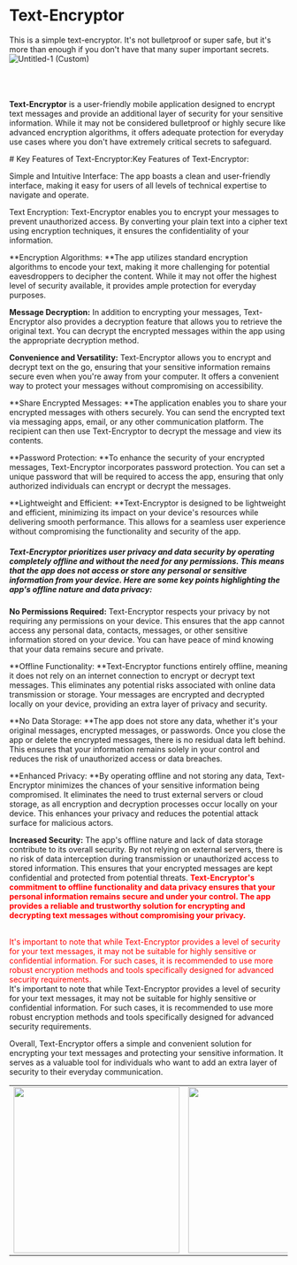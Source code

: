 # Text-Encryptor
This is a simple text-encryptor. It's not bulletproof or super safe, but it's more than enough if you don't have that many super important secrets.
![Untitled-1 (Custom)](https://github.com/ASRumon/Text-Encryptor/assets/97669342/0cb73118-d03e-483f-985c-a9f296e1b2f4)


<br><br><br>
**Text-Encryptor** is a user-friendly mobile application designed to encrypt text messages and provide an additional layer of security for your sensitive information. While it may not be considered bulletproof or highly secure like advanced encryption algorithms, it offers adequate protection for everyday use cases where you don't have extremely critical secrets to safeguard.




<table><tr>
<td><img  src="https://github.com/ASRumon/Text-Encryptor/assets/97669342/52fd476f-9d4b-48b7-8d29-c5680fb3883a" width="300px"></td>
<td><img src="https://github.com/ASRumon/Text-Encryptor/assets/97669342/b4a9d34e-75a6-484c-9643-7e47f86c350b" width="300px"></td>
<td><img src="https://github.com/ASRumon/Text-Encryptor/assets/97669342/de14656b-46d7-4fba-b69a-e376573db2ab" width="300px"></td>
<td><img src="https://github.com/ASRumon/Text-Encryptor/assets/97669342/44854970-8f9f-4acb-8f42-872ff4b1f5b6" width="300px"></td>
<td><img src="https://github.com/ASRumon/Text-Encryptor/assets/97669342/2dfddf06-f76e-4b83-8543-d08f30aa6522" width="300px"></td>
</tabel></tr>
# Key Features of Text-Encryptor:Key Features of Text-Encryptor:

Simple and Intuitive Interface: The app boasts a clean and user-friendly interface, making it easy for users of all levels of technical expertise to navigate and operate.

Text Encryption: Text-Encryptor enables you to encrypt your messages to prevent unauthorized access. By converting your plain text into a cipher text using encryption techniques, it ensures the confidentiality of your information.

**Encryption Algorithms: **The app utilizes standard encryption algorithms to encode your text, making it more challenging for potential eavesdroppers to decipher the content. While it may not offer the highest level of security available, it provides ample protection for everyday purposes.

**Message Decryption:** In addition to encrypting your messages, Text-Encryptor also provides a decryption feature that allows you to retrieve the original text. You can decrypt the encrypted messages within the app using the appropriate decryption method.

**Convenience and Versatility:** Text-Encryptor allows you to encrypt and decrypt text on the go, ensuring that your sensitive information remains secure even when you're away from your computer. It offers a convenient way to protect your messages without compromising on accessibility.

**Share Encrypted Messages: **The application enables you to share your encrypted messages with others securely. You can send the encrypted text via messaging apps, email, or any other communication platform. The recipient can then use Text-Encryptor to decrypt the message and view its contents.

**Password Protection: **To enhance the security of your encrypted messages, Text-Encryptor incorporates password protection. You can set a unique password that will be required to access the app, ensuring that only authorized individuals can encrypt or decrypt the messages.

**Lightweight and Efficient: **Text-Encryptor is designed to be lightweight and efficient, minimizing its impact on your device's resources while delivering smooth performance. This allows for a seamless user experience without compromising the functionality and security of the app.

##### Text-Encryptor prioritizes user privacy and data security by operating completely offline and without the need for any permissions. This means that the app does not access or store any personal or sensitive information from your device. Here are some key points highlighting the app's offline nature and data privacy:

**No Permissions Required:** Text-Encryptor respects your privacy by not requiring any permissions on your device. This ensures that the app cannot access any personal data, contacts, messages, or other sensitive information stored on your device. You can have peace of mind knowing that your data remains secure and private.

**Offline Functionality: **Text-Encryptor functions entirely offline, meaning it does not rely on an internet connection to encrypt or decrypt text messages. This eliminates any potential risks associated with online data transmission or storage. Your messages are encrypted and decrypted locally on your device, providing an extra layer of privacy and security.

**No Data Storage: **The app does not store any data, whether it's your original messages, encrypted messages, or passwords. Once you close the app or delete the encrypted messages, there is no residual data left behind. This ensures that your information remains solely in your control and reduces the risk of unauthorized access or data breaches.

**Enhanced Privacy: **By operating offline and not storing any data, Text-Encryptor minimizes the chances of your sensitive information being compromised. It eliminates the need to trust external servers or cloud storage, as all encryption and decryption processes occur locally on your device. This enhances your privacy and reduces the potential attack surface for malicious actors.

**Increased Security:** The app's offline nature and lack of data storage contribute to its overall security. By not relying on external servers, there is no risk of data interception during transmission or unauthorized access to stored information. This ensures that your encrypted messages are kept confidential and protected from potential threats.
<font color="red">
**Text-Encryptor's commitment to offline functionality and data privacy ensures that your personal information remains secure and under your control. The app provides a reliable and trustworthy solution for encrypting and decrypting text messages without compromising your privacy.**

<br>
It's important to note that while Text-Encryptor provides a level of security for your text messages, it may not be suitable for highly sensitive or confidential information. For such cases, it is recommended to use more robust encryption methods and tools specifically designed for advanced security requirements.
</font>
<br>
It's important to note that while Text-Encryptor provides a level of security for your text messages, it may not be suitable for highly sensitive or confidential information. For such cases, it is recommended to use more robust encryption methods and tools specifically designed for advanced security requirements.

Overall, Text-Encryptor offers a simple and convenient solution for encrypting your text messages and protecting your sensitive information. It serves as a valuable tool for individuals who want to add an extra layer of security to their everyday communication.
